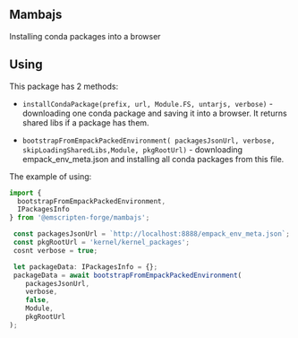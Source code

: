 ## Mambajs

Installing conda packages into a browser

## Using

This package has 2 methods:
- `installCondaPackage(prefix, url, Module.FS, untarjs, verbose)` - downloading one conda package and saving it into a browser. It returns shared libs if a package has them.

- `bootstrapFromEmpackPackedEnvironment( packagesJsonUrl, verbose, skipLoadingSharedLibs,Module, pkgRootUrl)` - downloading empack_env_meta.json and installing all conda packages from this file.

The example of using:

```ts
import {
  bootstrapFromEmpackPackedEnvironment,
  IPackagesInfo
} from '@emscripten-forge/mambajs';

 const packagesJsonUrl = `http://localhost:8888/empack_env_meta.json`;
 const pkgRootUrl = 'kernel/kernel_packages';
 cosnt verbose = true;

 let packageData: IPackagesInfo = {};
 packageData = await bootstrapFromEmpackPackedEnvironment(
    packagesJsonUrl,
    verbose,
    false,
    Module,
    pkgRootUrl
);

```

